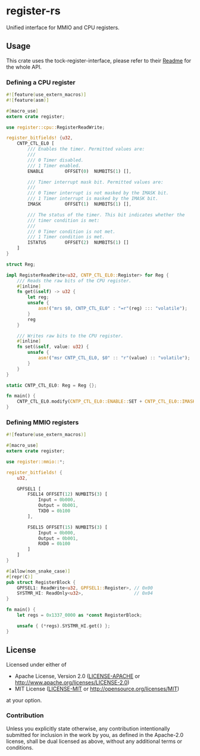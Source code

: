 # register-rs

Unified interface for MMIO and CPU registers.

## Usage

This crate uses the tock-register-interface, please refer to their
[Readme](https://github.com/tock/tock/tree/master/libraries/tock-register-interface)
for the whole API.

### Defining a CPU register

```rust
#![feature(use_extern_macros)]
#![feature(asm)]

#[macro_use]
extern crate register;

use register::cpu::RegisterReadWrite;

register_bitfields! {u32,
    CNTP_CTL_EL0 [
        /// Enables the timer. Permitted values are:
        ///
        /// 0 Timer disabled.
        /// 1 Timer enabled.
        ENABLE        OFFSET(0)  NUMBITS(1) [],

        /// Timer interrupt mask bit. Permitted values are:
        ///
        /// 0 Timer interrupt is not masked by the IMASK bit.
        /// 1 Timer interrupt is masked by the IMASK bit.
        IMASK         OFFSET(1)  NUMBITS(1) [],

        /// The status of the timer. This bit indicates whether the
        /// timer condition is met:
        ///
        /// 0 Timer condition is not met.
        /// 1 Timer condition is met.
        ISTATUS       OFFSET(2)  NUMBITS(1) []
    ]
}

struct Reg;

impl RegisterReadWrite<u32, CNTP_CTL_EL0::Register> for Reg {
    /// Reads the raw bits of the CPU register.
    #[inline]
    fn get(&self) -> u32 {
        let reg;
        unsafe {
            asm!("mrs $0, CNTP_CTL_EL0" : "=r"(reg) ::: "volatile");
        }
        reg
    }

    /// Writes raw bits to the CPU register.
    #[inline]
    fn set(&self, value: u32) {
        unsafe {
            asm!("msr CNTP_CTL_EL0, $0" :: "r"(value) :: "volatile");
        }
    }
}

static CNTP_CTL_EL0: Reg = Reg {};

fn main() {
    CNTP_CTL_EL0.modify(CNTP_CTL_EL0::ENABLE::SET + CNTP_CTL_EL0::IMASK::SET);
}
```

### Defining MMIO registers

```rust
#![feature(use_extern_macros)]

#[macro_use]
extern crate register;

use register::mmio::*;

register_bitfields! {
    u32,

    GPFSEL1 [
        FSEL14 OFFSET(12) NUMBITS(3) [
            Input = 0b000,
            Output = 0b001,
            TXD0 = 0b100
        ],

        FSEL15 OFFSET(15) NUMBITS(3) [
            Input = 0b000,
            Output = 0b001,
            RXD0 = 0b100
        ]
    ]
}

#[allow(non_snake_case)]
#[repr(C)]
pub struct RegisterBlock {
    GPFSEL1: ReadWrite<u32, GPFSEL1::Register>, // 0x00
    SYSTMR_HI: ReadOnly<u32>,                   // 0x04
}

fn main() {
    let regs = 0x1337_0000 as *const RegisterBlock;

    unsafe { (*regs).SYSTMR_HI.get() };
}
```

## License

Licensed under either of

- Apache License, Version 2.0 ([LICENSE-APACHE](LICENSE-APACHE) or
  http://www.apache.org/licenses/LICENSE-2.0)
- MIT License ([LICENSE-MIT](LICENSE-MIT) or http://opensource.org/licenses/MIT)

at your option.

### Contribution

Unless you explicitly state otherwise, any contribution intentionally submitted for inclusion in the
work by you, as defined in the Apache-2.0 license, shall be dual licensed as above, without any
additional terms or conditions.
